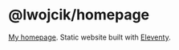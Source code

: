 # @lwojcik/homepage

[My homepage](https://www.lukaszwojcik.net). Static website built with [Eleventy](https://www.11ty.dev/).
